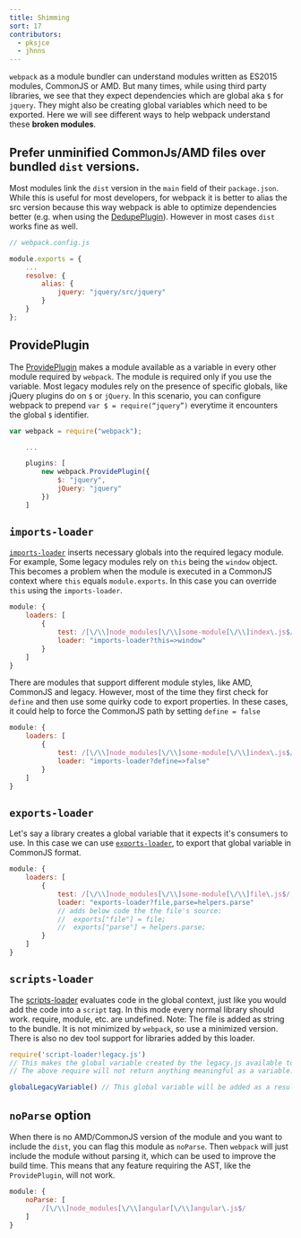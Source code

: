 ```yaml
---
title: Shimming
sort: 17
contributors:
  - pksjce
  - jhnns
---
```


`webpack` as a module bundler can understand modules written as ES2015 modules, CommonJS or AMD. But many times, while using third party libraries, we see that they expect dependencies which are global aka `$` for `jquery`. They might also be creating global variables which need to be exported. Here we will see different ways to help webpack understand these __broken modules__.

## Prefer unminified CommonJs/AMD files over bundled `dist` versions.

Most modules link the `dist` version in the `main` field of their `package.json`. While this is useful for most developers, for webpack it is better to alias the src version because this way webpack is able to optimize dependencies better (e.g. when using the [DedupePlugin](/concepts/plugins#DedupePlugin)). However in most cases `dist` works fine as well.

``` javascript
// webpack.config.js

module.exports = {
    ...
    resolve: {
        alias: {
            jquery: "jquery/src/jquery"
        }
    }
};
```

## ProvidePlugin
The [ProvidePlugin](/concepts/plugins#ProvidePlugin) makes a module available as a variable in every other module required by `webpack`. The module is required only if you use the variable.
Most legacy modules rely on the presence of specific globals, like jQuery plugins do on `$` or `jQuery`. In this scenario, you can configure webpack to prepend `var $ = require(“jquery”)` everytime it encounters the global `$` identifier.

``` javascript
var webpack = require("webpack");

    ...

    plugins: [
        new webpack.ProvidePlugin({
            $: "jquery",
            jQuery: "jquery"
        })
    ]
```

## `imports-loader`

[`imports-loader`](https://github.com/webpack/imports-loader) inserts necessary globals into the required legacy module.
For example, Some legacy modules rely on `this` being the `window` object. This becomes a problem when the module is executed in a CommonJS context where `this` equals `module.exports`. In this case you can override `this` using the `imports-loader`.

```javascript
module: {
    loaders: [
        {
            test: /[\/\\]node_modules[\/\\]some-module[\/\\]index\.js$/,
            loader: "imports-loader?this=>window"
        }
    ]
}
```

There are modules that support different module styles, like AMD, CommonJS and legacy. However, most of the time they first check for `define` and then use some quirky code to export properties. In these cases, it could help to force the CommonJS path by setting `define = false`

```javascript
module: {
    loaders: [
        {
            test: /[\/\\]node_modules[\/\\]some-module[\/\\]index\.js$/,
            loader: "imports-loader?define=>false"
        }
    ]
}
```

## `exports-loader`

Let's say a library creates a global variable that it expects it's consumers to use. In this case we can use [`exports-loader`](https://github.com/webpack/exports-loader), to export that global variable in CommonJS format.

```javascript
module: {
    loaders: [
        {
            test: /[\/\\]node_modules[\/\\]some-module[\/\\]file\.js$/,
            loader: "exports-loader?file,parse=helpers.parse"
            // adds below code the the file's source:
            //  exports["file"] = file;
            //  exports["parse"] = helpers.parse;
        }
    ]
}
```

## `scripts-loader`

The [scripts-loader](https://github.com/webpack/script-loader) evaluates code in the global context, just like you would add the code into a `script` tag. In this mode every normal library should work. require, module, etc. are undefined.
Note: The file is added as string to the bundle. It is not minimized by `webpack`, so use a minimized version. There is also no dev tool support for libraries added by this loader.

```javascript
require('script-loader!legacy.js')
// This makes the global variable created by the legacy.js available to your application.
// The above require will not return anything meaningful as a variable.

globalLegacyVariable() // This global variable will be added as a result of the script loader
```

## `noParse` option

When there is no AMD/CommonJS version of the module and you want to include the `dist`, you can flag this module as `noParse`. Then `webpack` will just include the module without parsing it, which can be used to improve the build time. This means that any feature requiring the AST, like the `ProvidePlugin`, will not work.

```javascript
module: {
    noParse: [
        /[\/\\]node_modules[\/\\]angular[\/\\]angular\.js$/
    ]
}
```
